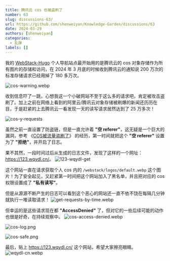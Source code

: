 ```yaml
---
title: 腾讯云 cos 也被盗刷了
number: 63
slug: discussions-63/
url: https://github.com/shenweiyan/Knowledge-Garden/discussions/63
date: 2024-03-29
authors: [shenweiyan]
categories: 
  - 乱弹
labels: []
---
```


我的 [WebStack-Hugo](https://bioit.top/) 个人导航站点最开始用的是腾讯云的 cos 对象存储作为所有图片的存储和访问，在 2024 年 3 月底的时候收到腾讯云的通知说 200 万次的标准存储请求已经用掉了 180 多万次。

<!-- more -->

![cos-warning.webp](https://static.weiyan.tech/2024/03/cos-warning.webp)

收到信息吓了一跳，心想我这一个小破网站不至于这么多的请求吧，肯定被攻击盗刷了。加上之前在网络上看到的阿里云/腾讯云对象存储被刷爆的新闻还历历在目，于是赶紧的上去腾讯云一看发现一天的读写请求居然达到了 25 万多次！

![cos-y-requests](https://static.weiyan.tech/2024/03/cos-y-requests.webp)

虽然之前一直设置了防盗链，但是一直允许着 **"空 referer"**，这无疑是一个巨大的漏洞，参考 《[COS被流量盗刷了](https://zhuanlan.zhihu.com/p/660308000)》 的经历，第一时间就把这个 **"空 referer"** 设置为了 **"拒绝"**，并开启了日志。

果不其然，一段时间过后从生成的日志文件，发现了这样的一个网址：<https://123.wqydl.cn/>。
![123-wqydl-get](https://static.weiyan.tech/2024/03/123-wqydl-get.webp)

这个网站一直在请求获取个人 cos 内的 `/webstack/logos/default.webp` 这个图片！为了安全起见，又赶紧第一时间把这个网站加入了黑名单，并且把对应的 cos 权限设置成了 **"私有读写"**。

但是从源源不断产生的日志可以看到这个恶心的网站还一直不依不饶在每隔几分钟就执行一堆读取请求！
![get-requests-by-time.webp](https://static.weiyan.tech/2024/03/get-requests-by-time.webp)

但幸运的是这些请求现在都 **"AccessDenied"** 了，但对它的一些后续可能的动作也很是好奇，在持续观察中。
![cos-access-denied.webp](https://static.weiyan.tech/2024/03/cos-access-denied.webp)

![cos-log.png](https://static.weiyan.tech/2024/03/cos-log.png)

![cos-safe.png](https://static.weiyan.tech/2024/03/cos-safe.png)

最后，贴上 <https://123.wqydl.cn/> 这个网站，希望大家擦亮眼睛。
![wqydl-cn.webp](https://static.weiyan.tech/2024/03/wqydl-cn.webp)

<script src="https://giscus.app/client.js"
	data-repo="shenweiyan/Knowledge-Garden"
	data-repo-id="R_kgDOKgxWlg"
	data-mapping="number"
	data-term="63"
	data-reactions-enabled="1"
	data-emit-metadata="0"
	data-input-position="bottom"
	data-theme="light"
	data-lang="zh-CN"
	crossorigin="anonymous"
	async>
</script>
